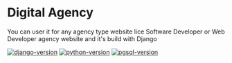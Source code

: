 # Digital Agency
You can user it for any agency type website lice Software Developer or Web Developer agency website and it's build with Django

[![django-version](https://img.shields.io/badge/django-3.0.8-green)](https://www.djangoproject.com)
[![python-version](https://img.shields.io/badge/python-3.8-blue)](https://www.python.org)
[![pgsql-version](https://img.shields.io/badge/postgresql-12.3-orange)](https://www.postgresql.org)
